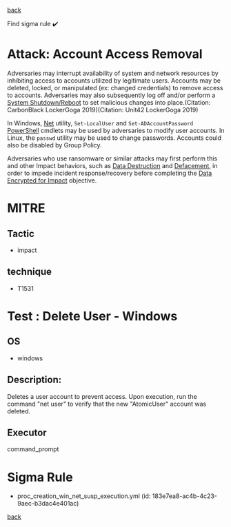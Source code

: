
[back](../index.md)

Find sigma rule :heavy_check_mark: 

# Attack: Account Access Removal 

Adversaries may interrupt availability of system and network resources by inhibiting access to accounts utilized by legitimate users. Accounts may be deleted, locked, or manipulated (ex: changed credentials) to remove access to accounts. Adversaries may also subsequently log off and/or perform a [System Shutdown/Reboot](https://attack.mitre.org/techniques/T1529) to set malicious changes into place.(Citation: CarbonBlack LockerGoga 2019)(Citation: Unit42 LockerGoga 2019)

In Windows, [Net](https://attack.mitre.org/software/S0039) utility, <code>Set-LocalUser</code> and <code>Set-ADAccountPassword</code> [PowerShell](https://attack.mitre.org/techniques/T1059/001) cmdlets may be used by adversaries to modify user accounts. In Linux, the <code>passwd</code> utility may be used to change passwords. Accounts could also be disabled by Group Policy. 

Adversaries who use ransomware or similar attacks may first perform this and other Impact behaviors, such as [Data Destruction](https://attack.mitre.org/techniques/T1485) and [Defacement](https://attack.mitre.org/techniques/T1491), in order to impede incident response/recovery before completing the [Data Encrypted for Impact](https://attack.mitre.org/techniques/T1486) objective. 

# MITRE
## Tactic
  - impact


## technique
  - T1531


# Test : Delete User - Windows
## OS
  - windows


## Description:
Deletes a user account to prevent access. Upon execution, run the command "net user" to verify that the new "AtomicUser" account was deleted.


## Executor
command_prompt

# Sigma Rule
 - proc_creation_win_net_susp_execution.yml (id: 183e7ea8-ac4b-4c23-9aec-b3dac4e401ac)



[back](../index.md)
